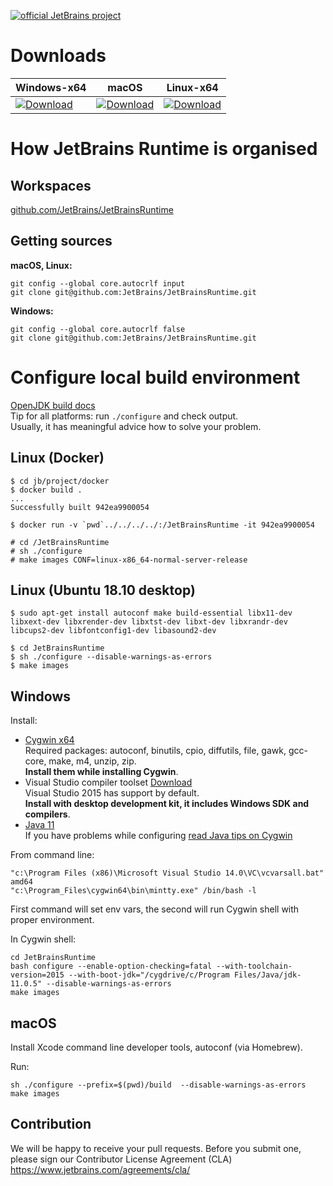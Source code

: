 [![official JetBrains project](http://jb.gg/badges/official.svg)](https://confluence.jetbrains.com/display/ALL/JetBrains+on+GitHub)

# Downloads

|Windows-x64  |macOS        |Linux-x64    |
|-------------|-------------|-------------|
|[ ![Download](https://api.bintray.com/packages/jetbrains/intellij-jdk/openjdk11-windows-x64/images/download.svg) ](https://bintray.com/jetbrains/intellij-jdk/openjdk11-windows-x64/_latestVersion)|[ ![Download](https://api.bintray.com/packages/jetbrains/intellij-jdk/openjdk11-osx-x64/images/download.svg) ](https://bintray.com/jetbrains/intellij-jdk/openjdk11-osx-x64/_latestVersion)|[ ![Download](https://api.bintray.com/packages/jetbrains/intellij-jdk/openjdk11-linux-x64/images/download.svg) ](https://bintray.com/jetbrains/intellij-jdk/openjdk11-linux-x64/_latestVersion)|


# How JetBrains Runtime is organised
## Workspaces

[github.com/JetBrains/JetBrainsRuntime](https://github.com/JetBrains/JetBrainsRuntime)  

## Getting sources
__macOS, Linux:__
```
git config --global core.autocrlf input
git clone git@github.com:JetBrains/JetBrainsRuntime.git
```

__Windows:__
```
git config --global core.autocrlf false
git clone git@github.com:JetBrains/JetBrainsRuntime.git
```

# Configure local build environment
[OpenJDK build docs](http://hg.openjdk.java.net/jdk/jdk11/raw-file/tip/doc/building.html)  
Tip for all platforms: run `./configure` and check output.  
Usually, it has meaningful advice how to solve your problem.

## Linux (Docker)
```
$ cd jb/project/docker
$ docker build .
...
Successfully built 942ea9900054

$ docker run -v `pwd`../../../../:/JetBrainsRuntime -it 942ea9900054

# cd /JetBrainsRuntime
# sh ./configure
# make images CONF=linux-x86_64-normal-server-release
```

## Linux (Ubuntu 18.10 desktop)
```
$ sudo apt-get install autoconf make build-essential libx11-dev libxext-dev libxrender-dev libxtst-dev libxt-dev libxrandr-dev libcups2-dev libfontconfig1-dev libasound2-dev 

$ cd JetBrainsRuntime
$ sh ./configure --disable-warnings-as-errors
$ make images
```

## Windows
Install:
* [Cygwin x64](http://www.cygwin.com/)  
  Required packages: autoconf, binutils, cpio, diffutils, file, gawk, gcc-core, make, m4, unzip, zip.  
  **Install them while installing Cygwin**.
* Visual Studio compiler toolset [Download](https://visualstudio.microsoft.com/downloads/)  
  Visual Studio 2015 has support by default.  
  **Install with desktop development kit, it includes Windows SDK and compilers**.
* [Java 11](http://www.oracle.com/technetwork/java/javase/downloads/index.html)  
  If you have problems while configuring [read Java tips on Cygwin](http://horstmann.com/articles/cygwin-tips.html)

From command line: 
```
"c:\Program Files (x86)\Microsoft Visual Studio 14.0\VC\vcvarsall.bat" amd64
"c:\Program_Files\cygwin64\bin\mintty.exe" /bin/bash -l
```
First command will set env vars, the second will run Cygwin shell with proper environment.  

In Cygwin shell: 
```    
cd JetBrainsRuntime
bash configure --enable-option-checking=fatal --with-toolchain-version=2015 --with-boot-jdk="/cygdrive/c/Program Files/Java/jdk-11.0.5" --disable-warnings-as-errors
make images
```

## macOS
Install Xcode command line developer tools, autoconf (via Homebrew).

Run:
```
sh ./configure --prefix=$(pwd)/build  --disable-warnings-as-errors
make images
```

## Contribution
We will be happy to receive your pull requests. Before you submit one, please sign our Contributor License Agreement (CLA)  https://www.jetbrains.com/agreements/cla/ 
